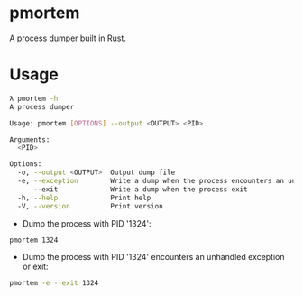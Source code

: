 # pmortem
A process dumper built in Rust.

# Usage
```sh
λ pmortem -h
A process dumper

Usage: pmortem [OPTIONS] --output <OUTPUT> <PID>

Arguments:
  <PID>

Options:
  -o, --output <OUTPUT>  Output dump file
  -e, --exception        Write a dump when the process encounters an unhandled exception
      --exit             Write a dump when the process exit
  -h, --help             Print help
  -V, --version          Print version
```

- Dump the process with PID '1324':
```sh
pmortem 1324
```

- Dump the process with PID '1324' encounters an unhandled exception or exit:
```sh
pmortem -e --exit 1324
```
